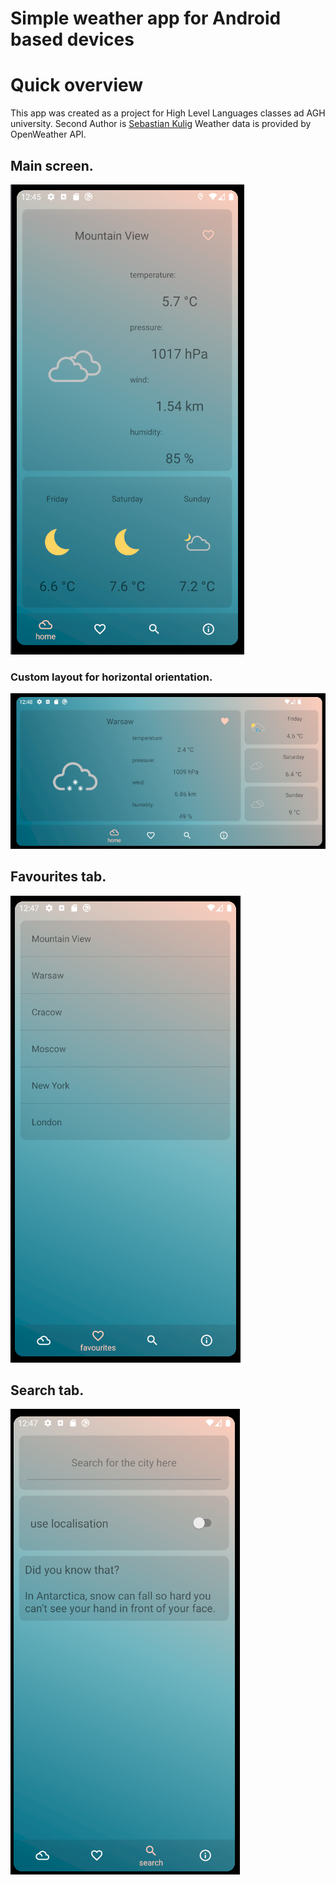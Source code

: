 # Simple weather app for Android based devices

# Quick overview
This app was created as a project for High Level Languages classes ad AGH university. Second Author is [Sebastian Kulig](https://github.com/SebastianKulig)
Weather data is provided by OpenWeather API. 

## Main screen.
![main_screen](./images/1.PNG)

### Custom layout for horizontal orientation.
![main_screen_horizontal](./images/4.PNG)

## Favourites tab.
![favourites](./images/2.PNG)

## Search tab.
![search](./images/3.PNG)

